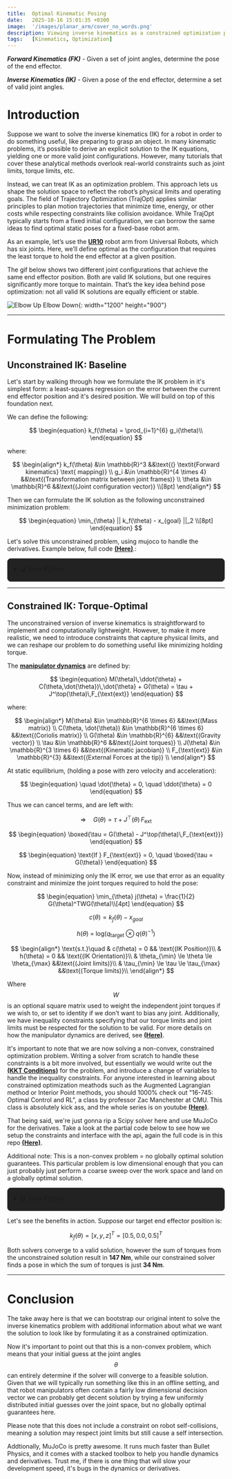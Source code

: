 ```yaml
---
title:  Optimal Kinematic Posing
date:   2025-10-16 15:01:35 +0300
image:  '/images/planar_arm/cover_no_words.png'
description: Viewing inverse kinematics as a constrained optimization problem
tags:   [Kinematics, Optimization]
---
```


***Forward Kinematics (FK)*** - Given a set of joint angles, determine the pose of the end effector.

***Inverse Kinematics (IK)*** - Given a pose of the end effector, determine a set of valid joint angles.

# Introduction

Suppose we want to solve the inverse kinematics (IK) for a robot in order to do something useful, like preparing to grasp an object. In many kinematic problems, it’s possible to derive an explicit solution to the IK equations, yielding one or more valid joint configurations. However, many tutorials that cover these analytical methods overlook real-world constraints such as joint limits, torque limits, etc.

Instead, we can treat IK as an optimization problem. This approach lets us shape the solution space to reflect the robot’s physical limits and operating goals. The field of Trajectory Optimization (TrajOpt) applies similar principles to plan motion trajectories that minimize time, energy, or other costs while respecting constraints like collision avoidance. While TrajOpt typically starts from a fixed initial configuration, we can borrow the same ideas to find optimal static poses for a fixed-base robot arm.

As an example, let’s use the <a href="https://www.google.com/url?sa=t&source=web&rct=j&opi=89978449&url=https://www.universal-robots.com/products/ur10e/&ved=2ahUKEwjZzJ_i76KQAxU-mIkEHeDQAfIQFnoECBcQAQ&usg=AOvVaw1S9W4mTZJFHXiCrMXvr34G" target="_blank" rel="noopener"> <strong>UR10</strong></a> robot arm from Universal Robots, which has six joints. Here, we’ll define optimal as the configuration that requires the least torque to hold the end effector at a given position.

The gif below shows two different joint configurations that achieve the same end effector position. Both are valid IK solutions, but one requires significantly more torque to maintain. That’s the key idea behind pose optimization: not all valid IK solutions are equally efficient or stable.

![Elbow Up Elbow Down](/images/planar_arm/ik.gif){: width="1200" height="900"}

--------

# Formulating The Problem

## Unconstrained IK: Baseline

Let's start by walking through how we formulate the IK problem in it's simplest form: a least-squares regression on the error between the current end effector position and it's desired position. We will build on top of this foundation next.

We can define the following:

$$
\begin{equation}
k_f(\theta) = \prod_{i=1}^{6} g_i(\theta)\\
\end{equation}
$$

where:

$$
\begin{align*}
k_f(\theta) &\in \mathbb{R}^3 &&\text{(} \textit{Forward kinematics} \text{ mapping)} \\
g_i &\in \mathbb{R}^{4 \times 4} &&\text{(Transformation matrix between joint frames)} \\
\theta &\in \mathbb{R}^6 &&\text{(Joint configuration vector)} \\[8pt]
\end{align*}
$$

Then we can formulate the IK solution as the following unconstrained minimization problem:

$$
\begin{equation}
\min_{\theta} || k_f(\theta) - x_{goal} ||_2  \\[8pt]
\end{equation}
$$

Let's solve this unconstrained problem, using mujoco to handle the derivatives. Example below, full code <a href="https://github.com/paul-jo-dreyer/mj_inverse_kinematics" target="_blank" rel="noopener"><strong>(Here)</strong></a>.:

<details class="code-block" style="margin:1em 0; padding:1em; border:1px solid #444; border-radius:8px; background-color:#222;">
  <summary>💻 View Python</summary>
  <div class="highlight">
    {% highlight python %}
def solve_unconstrained_ik(
    model: mujoco.MjModel,
    data: mujoco.MjData,
    target_pos: np.ndarray,
    end_effector_name = "wrist_3_link",
    max_steps=100,
    tol=1e-5,
    damping=1e-4,
    verbose=True,
):
    """
    Iterative inverse kinematics solver for a given site target.
    Uses damped least squares on MuJoCo's analytic Jacobian.
    """
    nq = model.nq

    ee_id = model.body(end_effector_name).id # End effector

    convergence = False
    for step in range(max_steps):
 
        # Forward kinematics
        mujoco.mj_forward(model, data)

        curr_pos = data.body(ee_id).xpos.copy()
        
        # position error
        pos_err = target_pos - curr_pos

        # Check convergence
        if np.linalg.norm(pos_err) < tol:
            if verbose:
                print(f"IK converged in {step} iterations.")
                convergence = True
            break

        # Compute Jacobian (translation and rotation)
        J_pos = np.zeros((3, model.nv))
        J_rot = np.zeros((3, model.nv))
        mujoco.mj_jacBody(model, data, J_pos, J_rot, ee_id)

        rhs = J_pos @ J_pos.T + damping * np.eye(J_pos.shape[0])

        # Damped least-squares inverse
        dq = J_pos.T @ np.linalg.solve(rhs, pos_err)

        # update
        data.qpos[:] += dq

    # Final forward pass
    mujoco.mj_forward(model, data)

    if not convergence:
        print(f"IK failed to converge.")

    return data.qpos.copy()
    {% endhighlight %}
  </div>
</details>

--------

## Constrained IK: Torque-Optimal

The unconstrained version of inverse kinematics is straightforward to implement and computationally lightweight. However, to make it more realistic, we need to introduce constraints that capture physical limits, and we can reshape our problem to do something useful like minimizing holding torque.

The <a href="https://underactuated.mit.edu/multibody.html" target="_blank" rel="noopener">
<strong>manipulator dynamics</strong></a> are defined by:

$$
\begin{equation}
M(\theta)\,\ddot{\theta} + C(\theta,\dot{\theta})\,\dot{\theta} + G(\theta) = \tau + J^\top(\theta)\,F_{\text{ext}}
\end{equation}
$$

where:

$$
\begin{align*}
M(\theta) &\in \mathbb{R}^{6 \times 6} &&\text{(Mass matrix)} \\
C(\theta, \dot{\theta}) &\in \mathbb{R}^{6 \times 6} &&\text{(Coriolis matrix)} \\
G(\theta) &\in \mathbb{R}^{6} &&\text{(Gravity vector)} \\
\tau &\in \mathbb{R}^6 &&\text{(Joint torques)} \\
J(\theta) &\in \mathbb{R}^{3 \times 6} &&\text{(Kinematic jacobian)} \\
F_{\text{ext}} &\in \mathbb{R}^{3} &&\text{(External Forces at the tip)} \\
\end{align*}
$$

At static equilibrium, (holding a pose with zero velocity and acceleration):

$$
\begin{equation}
\quad \dot{\theta} = 0, \quad \ddot{\theta} = 0
\end{equation}
$$

Thus we can cancel terms, and are left with:

$$
\begin{equation}
\Rightarrow \quad G(\theta) = \tau + J^\top(\theta)\,F_{\text{ext}}
\end{equation}
$$

$$
\begin{equation}
\boxed{\tau = G(\theta) - J^\top(\theta)\,F_{\text{ext}}}
\end{equation}
$$

$$
\begin{equation}
\text{If } F_{\text{ext}} = 0, \quad \boxed{\tau = G(\theta)}
\end{equation}
$$

Now, instead of minimizing only the IK error, we use that error as an equality constraint and minimize the joint torques required to hold the pose:

$$
\begin{equation}
\min_{\theta} j(\theta) = \frac{1}{2} G(\theta)^TWG(\theta)\\[4pt]
\end{equation}
$$

$$
\begin{equation}
c(\theta) = k_f(\theta) - x_{goal}
\end{equation}
$$

$$
\begin{equation}
h(\theta) \;=\; \text{log}\big(q_{\text{target}}\otimes q(\theta)^{-1}\big)
\end{equation}
$$

$$
\begin{align*}
\text{s.t.}\quad
& c(\theta) = 0 && \text{(IK Position)}\\
& h(\theta) = 0 && \text{(IK Orientation)}\\
& \theta_{\min} \le \theta \le \theta_{\max} &&\text{(Joint limits)}\\
& \tau_{\min} \le \tau \le \tau_{\max} &&\text{(Torque limits)}\\
\end{align*}
$$


Where $$W$$ is an optional square matrix used to weight the independent joint torques if we wish to, or set to identity if we don’t want to bias any joint. Additionally, we have inequality constraints specifying that our torque limits and joint limits must be respected for the solution to be valid. For more details on how the manipulator dynamics are derived, see <a href="https://underactuated.mit.edu/multibody.html" target="_blank" rel="noopener">
<strong>(Here)</strong></a>.

It's important to note that we are now solving a non-convex, constrained optimization problem. Writing a solver from scratch to handle these constraints is a bit more involved, but essentially we would write out the <a href="https://en.wikipedia.org/wiki/Karush%E2%80%93Kuhn%E2%80%93Tucker_conditions" target="_blank" rel="noopener"><strong>(KKT Conditions)</strong></a> for the problem, and introduce a change of variables to handle the inequality constraints. For anyone interested in learning about constrained optimization meathods such as the Augmented Lagrangian method or Interior Point methods, you should 1000% check out "16-745: Optimal Control and RL", a class by professor Zac Manchester at CMU. This class is absolutely kick ass, and the whole series is on youtube <a href="https://www.youtube.com/watch?v=-f1pu8vsnYw&list=PLZnJoM76RM6Jv4f7E7RnzW4rijTUTPI4u&index=5" target="_blank" rel="noopener">
<strong>(Here)</strong></a>. 

That being said, we're just gonna rip a Scipy solver here and use MuJoCo for the derivatives. Take a look at the partial code below to see how we setup the constraints and interface with the api, again the full code is in this repo <a href="https://github.com/paul-jo-dreyer/mj_inverse_kinematics" target="_blank" rel="noopener">
<strong>(Here)</strong></a>. 

Additional note: This is a non-convex problem = no globally optimal solution guarantees. This particular problem is low dimensional enough that you can just probably just perform a coarse sweep over the work space and land on a globally optimal solution. 

<details class="code-block" style="margin:1em 0; padding:1em; border:1px solid #444; border-radius:8px; background-color:#222;">
  <summary>💻 View Python</summary>
  <div class="highlight">
    {% highlight python %}

import mujoco
import mujoco.viewer
import numpy as np
from scipy.optimize import minimize, Bounds, NonlinearConstraint
from scipy.spatial.transform import Rotation as R

# ==============================
# MuJoCo Dynamics Helpers
# ==============================
def static_torque(q, model, data):
    """Compute the static torque required to hold a pose."""
    mujoco.mj_resetData(model, data)
    data.qpos[:] = q
    data.qvel[:] = 0
    mujoco.mj_forward(model, data)
    return data.qfrc_bias.copy()

# ==============================
# Optimization Objective
# ==============================
def torque_objective(q, model, data, R):
    """Minimize joint torques at static equilibrium."""
    tau = static_torque(q, model, data)
    return 0.5 * tau @ R @ tau

def torque_objective_grad(q, model, data, R, eps=1e-6):
    """Finite-difference gradient of torque objective."""
    n = q.size
    tau = static_torque(q, model, data)
    grad = np.zeros(n)
    for i in range(n):
        dq = np.zeros_like(q)
        dq[i] = eps
        tau_p = static_torque(q + dq, model, data)
        tau_m = static_torque(q - dq, model, data)
        dtau_dqi = (tau_p - tau_m) / (2 * eps)
        grad[i] = dtau_dqi @ (R @ tau)
    return grad

def ik_constraint(q, model, data, ee_name, target_pos, target_quat=None):
    """Compute end-effector (body or site) position and orientation error.

    Args:
        q (np.ndarray): Joint configuration vector.
        model (mujoco.MjModel): MuJoCo model.
        data (mujoco.MjData): MuJoCo data.
        ee_name (str): Name of the end-effector body or site.
        target_pos (np.ndarray): Desired world position [x, y, z].
        target_quat (np.ndarray, optional): Desired world orientation [w, x, y, z].
    
    Returns:
        np.ndarray: Concatenated position and orientation error (6D).
    """
    SOLVER_HIST.append(q)

    mujoco.mj_resetData(model, data)
    data.qpos[:] = q
    mujoco.mj_forward(model, data)

    # Try to interpret ee_name as a site first, fallback to body
    try:
        ee_id = mujoco.mj_name2id(model, mujoco.mjtObj.mjOBJ_SITE, ee_name)
        ee_pos = np.copy(data.site_xpos[ee_id])
        # ee_mat = data.site_xmat[ee_id].reshape(3, 3)
        # ee_quat = R.from_matrix(ee_mat).as_quat()  # [x, y, z, w] order
        # ee_quat = np.roll(ee_quat, 1)  # convert to [w, x, y, z]

    except ValueError:
        ee_id = mujoco.mj_name2id(model, mujoco.mjtObj.mjOBJ_BODY, ee_name)
        ee_pos = np.copy(data.xpos[ee_id])
        ee_quat = np.copy(data.xquat[ee_id])  # already [w, x, y, z]

    # --- Position error ---
    pos_err = ee_pos - target_pos

    # --- Orientation error ---
    if target_quat is not None:
        q_err = quat_mul(quat_conjugate(target_quat), ee_quat)
        ori_err = quat_to_axis_angle(q_err)
    else:
        ori_err = np.zeros(3)

    return np.concatenate([pos_err, ori_err])

def ik_constraint_jac(q, model, data, ee_name):
    """6×N Jacobian for end-effector position + orientation.

    Automatically handles both body and site names.
    """
    mujoco.mj_resetData(model, data)
    data.qpos[:] = q
    mujoco.mj_forward(model, data)

    # Allocate
    Jp = np.zeros((3, model.nv))
    Jr = np.zeros((3, model.nv))

    # Try as site first
    try:
        ee_id = mujoco.mj_name2id(model, mujoco.mjtObj.mjOBJ_SITE, ee_name)
        mujoco.mj_jacSite(model, data, Jp, Jr, ee_id)
    except ValueError:
        ee_id = mujoco.mj_name2id(model, mujoco.mjtObj.mjOBJ_BODY, ee_name)
        mujoco.mj_jacBody(model, data, Jp, Jr, ee_id)

    # Stack [linear; angular] → shape (6, nq)
    return np.vstack([Jp, Jr])[:, :model.nq]

# ==============================
# Main Solver
# ==============================
def solve_constrained_ik(model, data, ee_name, target_pos, target_quat=None,
                         q0=None, R=None, tol=1e-3):
    """Solve constrained IK minimizing static torque subject to IK equality."""
    if q0 is None:
        q0 = data.qpos.copy()
    if R is None:
        R = np.eye(model.nv)

    # flatten functions to single arg (scipy api)
    def obj(q): return torque_objective(q, model, data, R)
    def obj_grad(q): return torque_objective_grad(q, model, data, R)
    def con_fun(q): return ik_constraint(q, model, data, ee_name, target_pos, target_quat)
    def con_jac(q): return ik_constraint_jac(q, model, data, ee_name)

    # IK solution constraint
    constraint = NonlinearConstraint(con_fun, -tol*np.ones(6), tol*np.ones(6), jac=con_jac)

    # joint limits constraint
    bounds = Bounds(model.jnt_range[:, 0], model.jnt_range[:, 1])

    # Pose solution
    res = minimize(obj, q0, method='trust-constr', jac=obj_grad,
                   constraints=[constraint], bounds=bounds,
                   options={'verbose': 3, 'maxiter': 300, 'gtol': 1e-6, 'xtol': 1e-6})

    return res
    {% endhighlight %}
  </div>
</details>


Let's see the benefits in action. Suppose our target end effector position is:

$$
\begin{equation}
k_f(\theta) = [x, y, z]^T = [0.5, 0.0, 0.5]^T
\end{equation}
$$

Both solvers converge to a valid solution, however the sum of torques from the unconstrained solution result in **147 Nm**, while our constrained solver finds a pose in which the sum of torques is just **34 Nm**. 

--------

# Conclusion

The take away here is that we can bootstrap our original intent to solve the inverse kinematics problem with additional information about what we want the solution to look like by formulating it as a constrained optimization. 


Now it's important to point out that this is a non-convex problem, which means that your initial guess at the joint angles $$\theta$$ can entirely determine if the solver will converge to a feasible solution. Given that we will typically run something like this in an offline setting, and that robot manipulators often contain a fairly low dimensional decision vector we can probably get decent solution by trying a few uniformly distributed initial guesses over the joint space, but no globally optimal guarantees here.

Please note that this does not include a constraint on robot self-collisions, meaning a solution may respect joint limits but still cause a self intersection.

Addtionally, MuJoCo is pretty awesome. It runs much faster than Bullet Physics, and it comes with a stacked toolbox to help you handle dynamics and derivatives. Trust me, if there is one thing that will slow your development speed, it's bugs in the dynamics or derivatives.